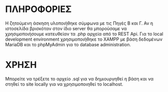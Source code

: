 # ΠΛΗΡΟΦΟΡΙΕΣ
 Η ζητούμενη άσκηση υλοποιήθηκε σύμφωνα με τις Πηγές Β και Γ. Αν η ιστοσελίδα βρισκόταν στον ίδιο server θα μπορούσαμε να χρησιμοποιήσουμε κατευθείαν τα .php αρχεία από το REST Api.
Για το local development environment χρησιμοποιήθηκε το XAMPP με βάση δεδομένων MariaDB και το phpMyAdmin για το database administration.

# ΧΡΗΣΗ
Μπορείτε να τρέξετε το αρχείο .sql για να δημιουργηθεί η βάση και να στηθεί το site locally για να χρησιμοποιηθεί το localhost.
